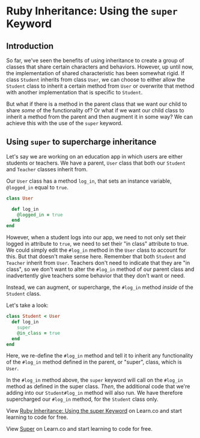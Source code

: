 # Ruby Inheritance: Using the `super` Keyword

## Introduction

So far, we've seen the benefits of using inheritance to create a group of classes that share certain characters and behaviors. However, up until now, the implementation of shared characteristic has been somewhat rigid. If class `Student` inherits from class `User`, we can choose to either allow the `Student` class to inherit a certain method from `User` or overwrite that method with another implementation that is specific to `Student`. 

But what if there is a method in the parent class that we want our child to share *some* of the functionality of? Or what if we want our child class to inherit a method from the parent and then augment it in some way? We can achieve this with the use of the `super` keyword. 

## Using `super` to supercharge inheritance

Let's say we are working on an education app in which users are either students or teachers. We have a parent, `User` class that both our `Student` and `Teacher` classes inherit from. 

Our `User` class has a method `log_in`, that sets an instance variable, `@logged_in` equal to `true`. 

```ruby
class User

  def log_in
    @logged_in = true
  end
end
```

However, when a student logs into our app, we need to not only set their logged in attribute to `true`, we need to set their "in class" attribute to true. We could simply edit the `#log_in` method in the `User` class to account for this. But that doesn't make sense here. Remember that both `Student` and `Teacher` inherit from `User`. Teachers don't need to indicate that they are "in class", so we don't want to alter the `#log_in` method of our parent class and inadvertently give teachers some behavior that they don't want or need. 

Instead, we can augment, or supercharge, the `#log_in` method *inside* of the `Student` class. 

Let's take a look:

```ruby
class Student < User
  def log_in
    super
    @in_class = true
  end
end
``` 

Here, we re-define the `#log_in` method and tell it to inherit any functionality of the `#log_in` method defined in the parent, or "super", class, which is `User`. 

In the `#log_in` method above, the `super` keyword will call on the `#log_in` method as defined in the super class. *Then*, the additional code that we're adding into our `Student#log_in` method will also run. We have therefore supercharged our `#log_in` method, for the `Student` class only. 
<p data-visibility='hidden'>View <a href='https://learn.co/lessons/ruby-super-inheritance-' title='Ruby Inheritance: Using the super Keyword'>Ruby Inheritance: Using the super Keyword</a> on Learn.co and start learning to code for free.</p>

<p class='util--hide'>View <a href='https://learn.co/lessons/ruby-super-inheritance-'>Super</a> on Learn.co and start learning to code for free.</p>
